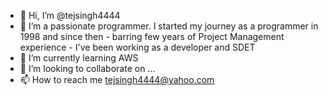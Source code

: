 - 👋 Hi, I’m @tejsingh4444
- 👀 I’m a passionate programmer. I started my journey as a programmer in 1998 and since then - barring few years of Project Management experience - I've been working as a developer and SDET
- 🌱 I’m currently learning AWS
- 💞️ I’m looking to collaborate on ...
- 📫 How to reach me tejsingh4444@yahoo.com

<!---
tejsingh4444/tejsingh4444 is a ✨ special ✨ repository because its `README.md` (this file) appears on your GitHub profile.
You can click the Preview link to take a look at your changes.
--->
